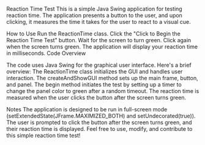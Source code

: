 Reaction Time Test
This is a simple Java Swing application for testing reaction time. The application presents a button to the user, and upon clicking, it measures the time it takes for the user to react to a visual cue.

How to Use
  Run the ReactionTime class.
  Click the "Click to Begin the Reaction Time Test" button.
  Wait for the screen to turn green.
  Click again when the screen turns green.
  The application will display your reaction time in milliseconds.
  Code Overview

The code uses Java Swing for the graphical user interface. Here's a brief overview:
  The ReactionTime class initializes the GUI and handles user interaction.
  The createAndShowGUI method sets up the main frame, button, and panel.
  The begin method initiates the test by setting up a timer to change the panel color to green after a random timeout.
  The reaction time is measured when the user clicks the button after the screen turns green.

Notes
  The application is designed to be run in full-screen mode (setExtendedState(JFrame.MAXIMIZED_BOTH) and setUndecorated(true)).
  The user is prompted to click the button after the screen turns green, and their reaction time is displayed.
  Feel free to use, modify, and contribute to this simple reaction time test!
